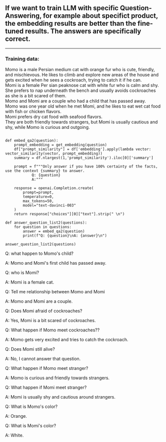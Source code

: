 ## If we want to train LLM with specific Question-Answering, for example about specifict product, the embedding results are better than the fine-tuned results. The answers are specifically correct. 
-------------------------------------------

### Training data:

Momo is a male Persian medium cat with orange fur who is cute, friendly, and mischievous. 
He likes to climb and explore new areas of the house and gets excited when he sees a cockroach, trying to catch it if he can.  
Momi  is a female Per sian peaknose cat with white fur who is calm and shy. She prefers to nap underneath the bench and usually avoids cockroaches as she is a bit scared of them.  
Momo and Momi are a couple who had a child that has passed away.  
Momo was one year old when he met Momi, and he likes to eat wet cat food with fish or chicken flavors.  
Momi prefers dry cat food with seafood flavors.  
They are both friendly towards strangers, but Momi is usually cautious and shy, while Momo is curious and outgoing.  

```

def embed_qa2(question):    
    prompt_embedding = get_embedding(question)
    df["prompt_similarity"] = df['embedding'].apply(lambda vector: vector_similarity(vector, prompt_embedding))
    summary = df.nlargest(1,'prompt_similarity').iloc[0]['summary'] 

    prompt = f"""Only answer if you have 100% certainty of the facts, use the context {summary} to answer.            
            Q: {question}
            A:"""

    response = openai.Completion.create(
        prompt=prompt,
        temperature=0,
        max_tokens=50,
        model="text-davinci-003"
    )
    return response["choices"][0]["text"].strip(" \n")
    
def answer_question_list2(questions):
    for question in questions:
        answer = embed_qa2(question)
        print(f"Q: {question}\nA: {answer}\n")
      
answer_question_list2(questions)
```

Q: what happen to Momo's child?

A: Momo and Momi's first child has passed away.

Q: who is Momi?

A: Momi is a female cat.

Q: Tell me relationship between Momo and Momi

A: Momo and Momi are a couple.

Q: Does Momi afraid of cockroaches?

A: Yes, Momi is a bit scared of cockroaches.

Q: What happen if Momo meet cockroaches??

A: Momo gets very excited and tries to catch the cockroach.

Q: Does Momi still alive?

A: No, I cannot answer that question.

Q: What happen if Momo meet stranger?

A: Momo is curious and friendly towards strangers.

Q: What happen if Momi meet stranger?

A: Momi is usually shy and cautious around strangers.

Q: What is Momo's color?

A: Orange.

Q: What is Momi's color?

A: White.
